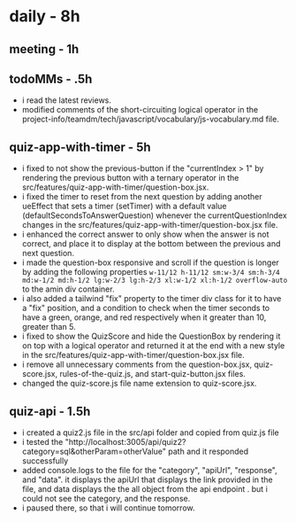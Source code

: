 # daily - 8h

## meeting - 1h

## todoMMs - .5h

* i read the latest reviews.
* modified comments of the short-circuiting logical operator in the project-info/teamdm/tech/javascript/vocabulary/js-vocabulary.md file.

## quiz-app-with-timer - 5h

* i fixed to not show the previous-button if the "currentIndex > 1" by rendering the previous button with a ternary operator in the src/features/quiz-app-with-timer/question-box.jsx.
* i fixed the timer to reset from the next question by adding another ueEffect that sets a timer (setTimer) with a default value (defaultSecondsToAnswerQuestion) whenever the currentQuestionIndex changes in the src/features/quiz-app-with-timer/question-box.jsx file.
* i enhanced the correct answer to only show when the answer is not correct, and place it to display at the bottom between the previous and next question.
* i made the question-box responsive and scroll if the question is longer by adding the following properties `w-11/12 h-11/12 sm:w-3/4 sm:h-3/4 md:w-1/2 md:h-1/2 lg:w-2/3 lg:h-2/3 xl:w-1/2 xl:h-1/2 overflow-auto` to the amin div container.
* i also added a tailwind "fix" property to the timer div class for it to have a "fix" position, and a condition to check when the timer seconds to have a green, orange, and red respectively when it greater than 10, greater than 5.
* i fixed to show the QuizScore and hide the QuestionBox by rendering it on top with a logical operator and returned it at the end with a new style in the src/features/quiz-app-with-timer/question-box.jsx file.
* i remove all unnecessary comments from the question-box.jsx, quiz-score.jsx, rules-of-the-quiz.js, and start-quiz-button.jsx files.
* changed the quiz-score.js file name extension to quiz-score.jsx.

## quiz-api - 1.5h

* i created a quiz2.js file in the src/api folder and copied from quiz.js file
* i tested the "http://localhost:3005/api/quiz2?category=sql&otherParam=otherValue" path and it responded successfully
* added console.logs to the file for the "category", "apiUrl", "response", and "data". it displays the apiUrl that displays the link provided in the file, and data displays the the all object from the api endpoint . but i could not see the category, and the response.
* i paused there, so that i will continue tomorrow.